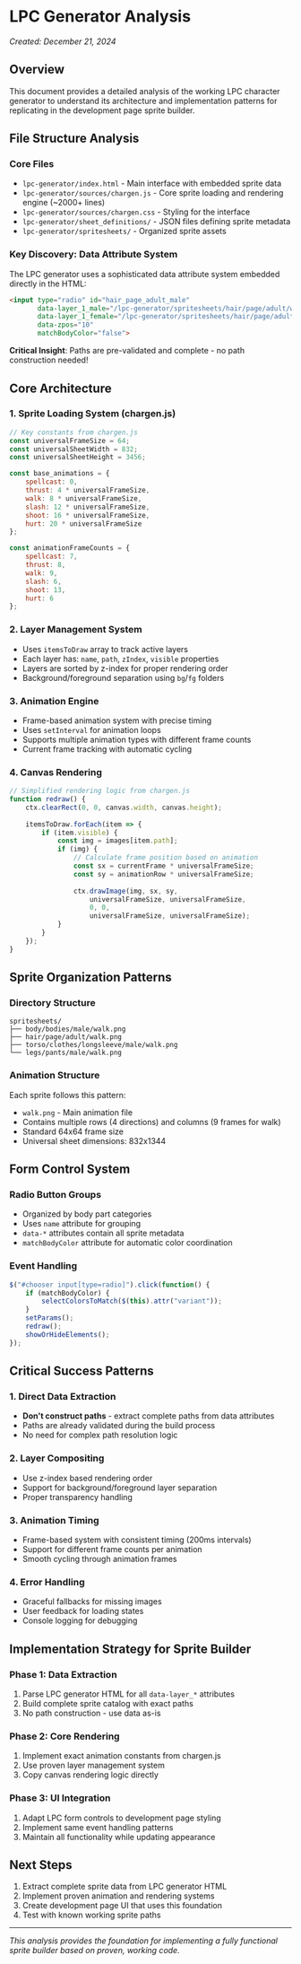 
# LPC Generator Analysis
*Created: December 21, 2024*

## Overview
This document provides a detailed analysis of the working LPC character generator to understand its architecture and implementation patterns for replicating in the development page sprite builder.

## File Structure Analysis

### Core Files
- `lpc-generator/index.html` - Main interface with embedded sprite data
- `lpc-generator/sources/chargen.js` - Core sprite loading and rendering engine (~2000+ lines)
- `lpc-generator/sources/chargen.css` - Styling for the interface
- `lpc-generator/sheet_definitions/` - JSON files defining sprite metadata
- `lpc-generator/spritesheets/` - Organized sprite assets

### Key Discovery: Data Attribute System
The LPC generator uses a sophisticated data attribute system embedded directly in the HTML:

```html
<input type="radio" id="hair_page_adult_male" 
       data-layer_1_male="/lpc-generator/spritesheets/hair/page/adult/walk.png"
       data-layer_1_female="/lpc-generator/spritesheets/hair/page/adult/walk.png"
       data-zpos="10"
       matchBodyColor="false">
```

**Critical Insight**: Paths are pre-validated and complete - no path construction needed!

## Core Architecture

### 1. Sprite Loading System (chargen.js)
```javascript
// Key constants from chargen.js
const universalFrameSize = 64;
const universalSheetWidth = 832;
const universalSheetHeight = 3456;

const base_animations = {
    spellcast: 0,
    thrust: 4 * universalFrameSize,
    walk: 8 * universalFrameSize,
    slash: 12 * universalFrameSize,
    shoot: 16 * universalFrameSize,
    hurt: 20 * universalFrameSize
};

const animationFrameCounts = {
    spellcast: 7,
    thrust: 8,
    walk: 9,
    slash: 6,
    shoot: 13,
    hurt: 6
};
```

### 2. Layer Management System
- Uses `itemsToDraw` array to track active layers
- Each layer has: `name`, `path`, `zIndex`, `visible` properties
- Layers are sorted by z-index for proper rendering order
- Background/foreground separation using `bg`/`fg` folders

### 3. Animation Engine
- Frame-based animation system with precise timing
- Uses `setInterval` for animation loops
- Supports multiple animation types with different frame counts
- Current frame tracking with automatic cycling

### 4. Canvas Rendering
```javascript
// Simplified rendering logic from chargen.js
function redraw() {
    ctx.clearRect(0, 0, canvas.width, canvas.height);
    
    itemsToDraw.forEach(item => {
        if (item.visible) {
            const img = images[item.path];
            if (img) {
                // Calculate frame position based on animation
                const sx = currentFrame * universalFrameSize;
                const sy = animationRow * universalFrameSize;
                
                ctx.drawImage(img, sx, sy, 
                    universalFrameSize, universalFrameSize,
                    0, 0, 
                    universalFrameSize, universalFrameSize);
            }
        }
    });
}
```

## Sprite Organization Patterns

### Directory Structure
```
spritesheets/
├── body/bodies/male/walk.png
├── hair/page/adult/walk.png
├── torso/clothes/longsleeve/male/walk.png
└── legs/pants/male/walk.png
```

### Animation Structure
Each sprite follows this pattern:
- `walk.png` - Main animation file
- Contains multiple rows (4 directions) and columns (9 frames for walk)
- Standard 64x64 frame size
- Universal sheet dimensions: 832x1344

## Form Control System

### Radio Button Groups
- Organized by body part categories
- Uses `name` attribute for grouping
- `data-*` attributes contain all sprite metadata
- `matchBodyColor` attribute for automatic color coordination

### Event Handling
```javascript
$("#chooser input[type=radio]").click(function() {
    if (matchBodyColor) {
        selectColorsToMatch($(this).attr("variant"));
    }
    setParams();
    redraw();
    showOrHideElements();
});
```

## Critical Success Patterns

### 1. Direct Data Extraction
- **Don't construct paths** - extract complete paths from data attributes
- Paths are already validated during the build process
- No need for complex path resolution logic

### 2. Layer Compositing
- Use z-index based rendering order
- Support for background/foreground layer separation
- Proper transparency handling

### 3. Animation Timing
- Frame-based system with consistent timing (200ms intervals)
- Support for different frame counts per animation
- Smooth cycling through animation frames

### 4. Error Handling
- Graceful fallbacks for missing images
- User feedback for loading states
- Console logging for debugging

## Implementation Strategy for Sprite Builder

### Phase 1: Data Extraction
1. Parse LPC generator HTML for all `data-layer_*` attributes
2. Build complete sprite catalog with exact paths
3. No path construction - use data as-is

### Phase 2: Core Rendering
1. Implement exact animation constants from chargen.js
2. Use proven layer management system
3. Copy canvas rendering logic directly

### Phase 3: UI Integration
1. Adapt LPC form controls to development page styling
2. Implement same event handling patterns
3. Maintain all functionality while updating appearance

## Next Steps
1. Extract complete sprite data from LPC generator HTML
2. Implement proven animation and rendering systems
3. Create development page UI that uses this foundation
4. Test with known working sprite paths

---
*This analysis provides the foundation for implementing a fully functional sprite builder based on proven, working code.*
